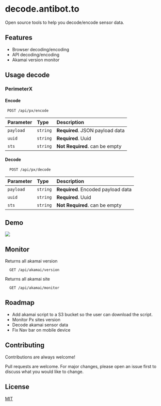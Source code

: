 # decode.antibot.to

Open source tools to help you decode/encode sensor data.

## Features

- Browser decoding/encoding
- API decoding/encoding
- Akamai version monitor

## Usage decode

### PerimeterX

#### Encode

```http
 POST /api/px/encode
```

| Parameter | Type     | Description                     |
| :-------- | :------- | :------------------------------ |
| `payload` | `string` | **Required**. JSON payload data |
| `uuid`    | `string` | **Required**. Uuid              |
| `sts`     | `string` | **Not Required**. can be empty  |

#### Decode

```http
  POST /api/px/decode
```

| Parameter | Type     | Description                        |
| :-------- | :------- | :--------------------------------- |
| `payload` | `string` | **Required**. Encoded payload data |
| `uuid`    | `string` | **Required**. Uuid                 |
| `sts`     | `string` | **Not Required**. can be empty     |

## Demo

![](https://i.gyazo.com/09e680dc947627c59ff287c1ac9d64c4.gif)

## Monitor

Returns all akamai version

```http
  GET /api/akamai/version
```

Returns all akamai site

```http
  GET /api/akamai/monitor
```

## Roadmap

- Add akamai script to a S3 bucket so the user can download the script.
- Monitor Px sites version
- Decode akamai sensor data
- Fix Nav bar on mobile device

## Contributing

Contributions are always welcome!

Pull requests are welcome. For major changes, please open an issue first to discuss what you would like to change.

## License

[MIT](https://github.com/asavor/decode/blob/032d1dcf3c9abd9cec8addee84e4e410bf20a52a/LICENSE)
